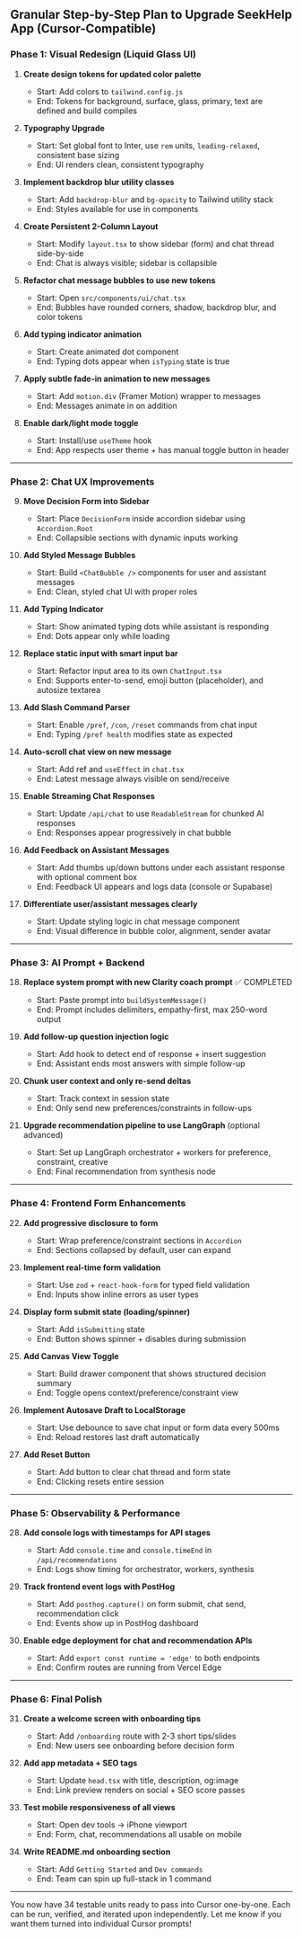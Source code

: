 ## Granular Step-by-Step Plan to Upgrade SeekHelp App (Cursor-Compatible)

### Phase 1: Visual Redesign (Liquid Glass UI)

1. **Create design tokens for updated color palette**
   - Start: Add colors to `tailwind.config.js`
   - End: Tokens for background, surface, glass, primary, text are defined and build compiles

2. **Typography Upgrade**
   - Start: Set global font to Inter, use `rem` units, `leading-relaxed`, consistent base sizing
   - End: UI renders clean, consistent typography

3. **Implement backdrop blur utility classes**
   - Start: Add `backdrop-blur` and `bg-opacity` to Tailwind utility stack
   - End: Styles available for use in components

4. **Create Persistent 2-Column Layout**
   - Start: Modify `layout.tsx` to show sidebar (form) and chat thread side-by-side
   - End: Chat is always visible; sidebar is collapsible

5. **Refactor chat message bubbles to use new tokens**
   - Start: Open `src/components/ui/chat.tsx`
   - End: Bubbles have rounded corners, shadow, backdrop blur, and color tokens

6. **Add typing indicator animation**
   - Start: Create animated dot component
   - End: Typing dots appear when `isTyping` state is true

7. **Apply subtle fade-in animation to new messages**
   - Start: Add `motion.div` (Framer Motion) wrapper to messages
   - End: Messages animate in on addition

8. **Enable dark/light mode toggle**
   - Start: Install/use `useTheme` hook
   - End: App respects user theme + has manual toggle button in header

---

### Phase 2: Chat UX Improvements

9. **Move Decision Form into Sidebar**
   - Start: Place `DecisionForm` inside accordion sidebar using `Accordion.Root`
   - End: Collapsible sections with dynamic inputs working

10. **Add Styled Message Bubbles**
    - Start: Build `<ChatBubble />` components for user and assistant messages
    - End: Clean, styled chat UI with proper roles

11. **Add Typing Indicator**
    - Start: Show animated typing dots while assistant is responding
    - End: Dots appear only while loading

12. **Replace static input with smart input bar**
    - Start: Refactor input area to its own `ChatInput.tsx`
    - End: Supports enter-to-send, emoji button (placeholder), and autosize textarea

13. **Add Slash Command Parser**
    - Start: Enable `/pref`, `/con`, `/reset` commands from chat input
    - End: Typing `/pref health` modifies state as expected

14. **Auto-scroll chat view on new message**
    - Start: Add ref and `useEffect` in `chat.tsx`
    - End: Latest message always visible on send/receive

15. **Enable Streaming Chat Responses**
    - Start: Update `/api/chat` to use `ReadableStream` for chunked AI responses
    - End: Responses appear progressively in chat bubble

16. **Add Feedback on Assistant Messages**
    - Start: Add thumbs up/down buttons under each assistant response with optional comment box
    - End: Feedback UI appears and logs data (console or Supabase)

17. **Differentiate user/assistant messages clearly**
    - Start: Update styling logic in chat message component
    - End: Visual difference in bubble color, alignment, sender avatar

---

### Phase 3: AI Prompt + Backend

18. **Replace system prompt with new Clarity coach prompt** ✅ COMPLETED
    - Start: Paste prompt into `buildSystemMessage()`
    - End: Prompt includes delimiters, empathy-first, max 250-word output

19. **Add follow-up question injection logic**
    - Start: Add hook to detect end of response + insert suggestion
    - End: Assistant ends most answers with simple follow-up

20. **Chunk user context and only re-send deltas**
    - Start: Track context in session state
    - End: Only send new preferences/constraints in follow-ups

21. **Upgrade recommendation pipeline to use LangGraph** (optional advanced)
    - Start: Set up LangGraph orchestrator + workers for preference, constraint, creative
    - End: Final recommendation from synthesis node

---

### Phase 4: Frontend Form Enhancements

22. **Add progressive disclosure to form**
    - Start: Wrap preference/constraint sections in `Accordion`
    - End: Sections collapsed by default, user can expand

23. **Implement real-time form validation**
    - Start: Use `zod` + `react-hook-form` for typed field validation
    - End: Inputs show inline errors as user types

24. **Display form submit state (loading/spinner)**
    - Start: Add `isSubmitting` state
    - End: Button shows spinner + disables during submission

25. **Add Canvas View Toggle**
    - Start: Build drawer component that shows structured decision summary
    - End: Toggle opens context/preference/constraint view

26. **Implement Autosave Draft to LocalStorage**
    - Start: Use debounce to save chat input or form data every 500ms
    - End: Reload restores last draft automatically

27. **Add Reset Button**
    - Start: Add button to clear chat thread and form state
    - End: Clicking resets entire session

---

### Phase 5: Observability & Performance

28. **Add console logs with timestamps for API stages**
    - Start: Add `console.time` and `console.timeEnd` in `/api/recommendations`
    - End: Logs show timing for orchestrator, workers, synthesis

29. **Track frontend event logs with PostHog**
    - Start: Add `posthog.capture()` on form submit, chat send, recommendation click
    - End: Events show up in PostHog dashboard

30. **Enable edge deployment for chat and recommendation APIs**
    - Start: Add `export const runtime = 'edge'` to both endpoints
    - End: Confirm routes are running from Vercel Edge

---

### Phase 6: Final Polish

31. **Create a welcome screen with onboarding tips**
    - Start: Add `/onboarding` route with 2-3 short tips/slides
    - End: New users see onboarding before decision form

32. **Add app metadata + SEO tags**
    - Start: Update `head.tsx` with title, description, og:image
    - End: Link preview renders on social + SEO score passes

33. **Test mobile responsiveness of all views**
    - Start: Open dev tools → iPhone viewport
    - End: Form, chat, recommendations all usable on mobile

34. **Write README.md onboarding section**
    - Start: Add `Getting Started` and `Dev commands`
    - End: Team can spin up full-stack in 1 command

---

You now have 34 testable units ready to pass into Cursor one-by-one. Each can be run, verified, and iterated upon independently. Let me know if you want them turned into individual Cursor prompts!
